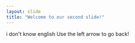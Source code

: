 ```yaml
---
layout: slide
title: "Welcome to our second slide!"
---
```

i don't know english
Use the left arrow to go back!
